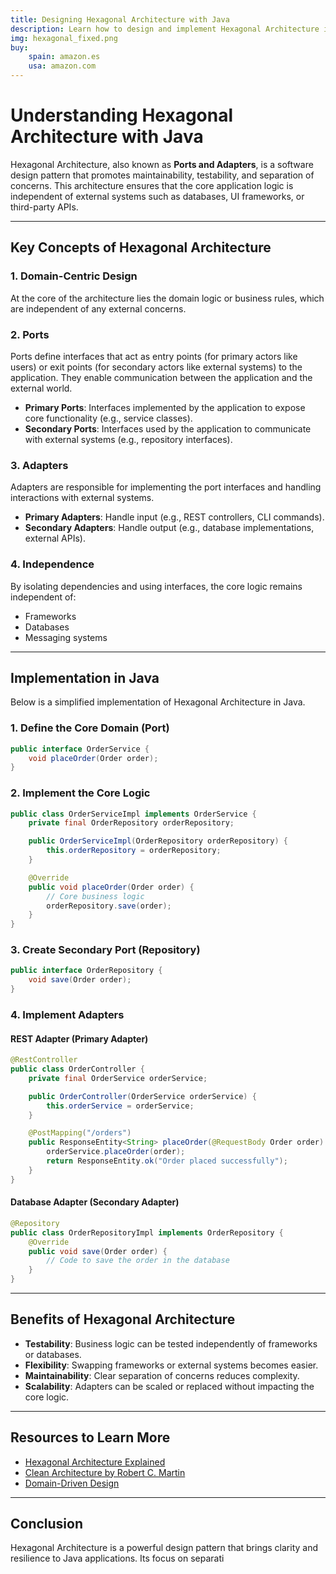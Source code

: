 ```yaml
---
title: Designing Hexagonal Architecture with Java
description: Learn how to design and implement Hexagonal Architecture in Java to build maintainable and testable applications.
img: hexagonal_fixed.png
buy:
    spain: amazon.es
    usa: amazon.com
---
```


# Understanding Hexagonal Architecture with Java

Hexagonal Architecture, also known as **Ports and Adapters**, is a software design pattern that promotes maintainability, testability, and separation of concerns. This architecture ensures that the core application logic is independent of external systems such as databases, UI frameworks, or third-party APIs.

---

## Key Concepts of Hexagonal Architecture

### 1. **Domain-Centric Design**
At the core of the architecture lies the domain logic or business rules, which are independent of any external concerns.

### 2. **Ports**
Ports define interfaces that act as entry points (for primary actors like users) or exit points (for secondary actors like external systems) to the application. They enable communication between the application and the external world.

- **Primary Ports**: Interfaces implemented by the application to expose core functionality (e.g., service classes).
- **Secondary Ports**: Interfaces used by the application to communicate with external systems (e.g., repository interfaces).

### 3. **Adapters**
Adapters are responsible for implementing the port interfaces and handling interactions with external systems.

- **Primary Adapters**: Handle input (e.g., REST controllers, CLI commands).
- **Secondary Adapters**: Handle output (e.g., database implementations, external APIs).

### 4. **Independence**
By isolating dependencies and using interfaces, the core logic remains independent of:
- Frameworks
- Databases
- Messaging systems

---

## Implementation in Java

Below is a simplified implementation of Hexagonal Architecture in Java.

### 1. Define the Core Domain (Port)

```java
public interface OrderService {
    void placeOrder(Order order);
}
```

### 2. Implement the Core Logic

```java
public class OrderServiceImpl implements OrderService {
    private final OrderRepository orderRepository;

    public OrderServiceImpl(OrderRepository orderRepository) {
        this.orderRepository = orderRepository;
    }

    @Override
    public void placeOrder(Order order) {
        // Core business logic
        orderRepository.save(order);
    }
}
```

### 3. Create Secondary Port (Repository)

```java
public interface OrderRepository {
    void save(Order order);
}
```

### 4. Implement Adapters

#### REST Adapter (Primary Adapter)

```java
@RestController
public class OrderController {
    private final OrderService orderService;

    public OrderController(OrderService orderService) {
        this.orderService = orderService;
    }

    @PostMapping("/orders")
    public ResponseEntity<String> placeOrder(@RequestBody Order order) {
        orderService.placeOrder(order);
        return ResponseEntity.ok("Order placed successfully");
    }
}
```

#### Database Adapter (Secondary Adapter)

```java
@Repository
public class OrderRepositoryImpl implements OrderRepository {
    @Override
    public void save(Order order) {
        // Code to save the order in the database
    }
}
```

---

## Benefits of Hexagonal Architecture

- **Testability**: Business logic can be tested independently of frameworks or databases.
- **Flexibility**: Swapping frameworks or external systems becomes easier.
- **Maintainability**: Clear separation of concerns reduces complexity.
- **Scalability**: Adapters can be scaled or replaced without impacting the core logic.

---

## Resources to Learn More

- [Hexagonal Architecture Explained](https://alistair.cockburn.us/hexagonal-architecture/)
- [Clean Architecture by Robert C. Martin](https://cleancoder.com/products)
- [Domain-Driven Design](https://www.domainlanguage.com/)

---

## Conclusion

Hexagonal Architecture is a powerful design pattern that brings clarity and resilience to Java applications. Its focus on separati
